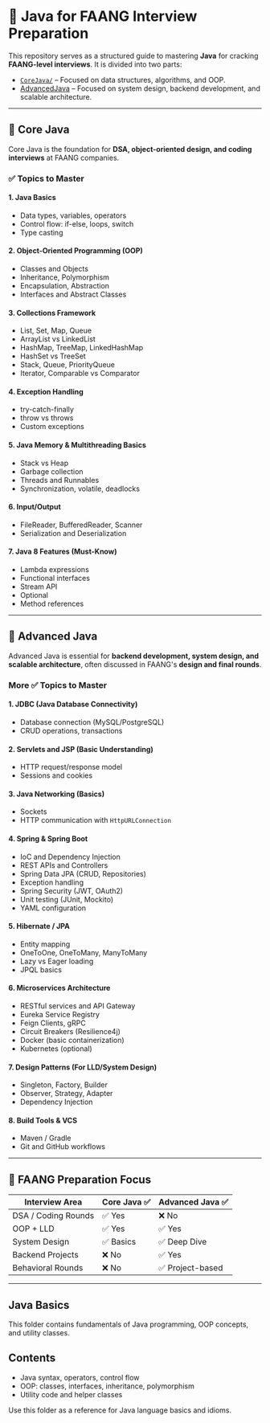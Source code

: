# 🧠 Java for FAANG Interview Preparation

This repository serves as a structured guide to mastering **Java** for cracking **FAANG-level interviews**. It is divided into two parts:

- [`CoreJava/`](Java/Core/) – Focused on data structures, algorithms, and OOP.
- [AdvancedJava](Java/Advanced) – Focused on system design, backend development, and scalable architecture.

---

## 🔹 Core Java

Core Java is the foundation for **DSA, object-oriented design, and coding interviews** at FAANG companies.

### ✅ Topics to Master

#### 1. Java Basics

- Data types, variables, operators
- Control flow: if-else, loops, switch
- Type casting

#### 2. Object-Oriented Programming (OOP)

- Classes and Objects
- Inheritance, Polymorphism
- Encapsulation, Abstraction
- Interfaces and Abstract Classes

#### 3. Collections Framework

- List, Set, Map, Queue
- ArrayList vs LinkedList
- HashMap, TreeMap, LinkedHashMap
- HashSet vs TreeSet
- Stack, Queue, PriorityQueue
- Iterator, Comparable vs Comparator

#### 4. Exception Handling

- try-catch-finally
- throw vs throws
- Custom exceptions

#### 5. Java Memory & Multithreading Basics

- Stack vs Heap
- Garbage collection
- Threads and Runnables
- Synchronization, volatile, deadlocks

#### 6. Input/Output

- FileReader, BufferedReader, Scanner
- Serialization and Deserialization

#### 7. Java 8 Features (Must-Know)

- Lambda expressions
- Functional interfaces
- Stream API
- Optional
- Method references

---

## 🚀 Advanced Java

Advanced Java is essential for **backend development, system design, and scalable architecture**, often discussed in FAANG's **design and final rounds**.

### More ✅ Topics to Master

#### 1. JDBC (Java Database Connectivity)

- Database connection (MySQL/PostgreSQL)
- CRUD operations, transactions

#### 2. Servlets and JSP (Basic Understanding)

- HTTP request/response model
- Sessions and cookies

#### 3. Java Networking (Basics)

- Sockets
- HTTP communication with `HttpURLConnection`

#### 4. Spring & Spring Boot

- IoC and Dependency Injection
- REST APIs and Controllers
- Spring Data JPA (CRUD, Repositories)
- Exception handling
- Spring Security (JWT, OAuth2)
- Unit testing (JUnit, Mockito)
- YAML configuration

#### 5. Hibernate / JPA

- Entity mapping
- OneToOne, OneToMany, ManyToMany
- Lazy vs Eager loading
- JPQL basics

#### 6. Microservices Architecture

- RESTful services and API Gateway
- Eureka Service Registry
- Feign Clients, gRPC
- Circuit Breakers (Resilience4j)
- Docker (basic containerization)
- Kubernetes (optional)

#### 7. Design Patterns (For LLD/System Design)

- Singleton, Factory, Builder
- Observer, Strategy, Adapter
- Dependency Injection

#### 8. Build Tools & VCS

- Maven / Gradle
- Git and GitHub workflows

---

## 🎯 FAANG Preparation Focus

| Interview Area      | Core Java ✅ | Advanced Java ✅ |
|---------------------|-------------|------------------|
| DSA / Coding Rounds | ✅ Yes      | ❌ No             |
| OOP + LLD           | ✅ Yes      | ✅ Yes            |
| System Design       | ✅ Basics   | ✅ Deep Dive      |
| Backend Projects    | ❌ No       | ✅ Yes            |
| Behavioral Rounds   | ❌ No       | ✅ Project-based  |

---

## Java Basics

This folder contains fundamentals of Java programming, OOP concepts, and utility classes.

## Contents

- Java syntax, operators, control flow
- OOP: classes, interfaces, inheritance, polymorphism
- Utility code and helper classes

Use this folder as a reference for Java language basics and idioms.